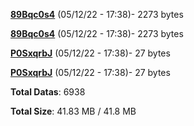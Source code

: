 [**89Bqc0s4**](/data/89Bqc0s4.txt) (05/12/22 - 17:38)- 2273 bytes

[**89Bqc0s4**](/data/89Bqc0s4.txt) (05/12/22 - 17:38)- 2273 bytes

[**P0SxqrbJ**](/data/P0SxqrbJ.txt) (05/12/22 - 17:38)- 27 bytes

[**P0SxqrbJ**](/data/P0SxqrbJ.txt) (05/12/22 - 17:38)- 27 bytes

**Total Datas**: 6938

**Total Size**: 41.83 MB / 41.8 MB
